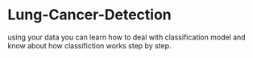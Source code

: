 # Lung-Cancer-Detection
using your data you can learn how to deal with classification model and know about how classifiction works step by step.
